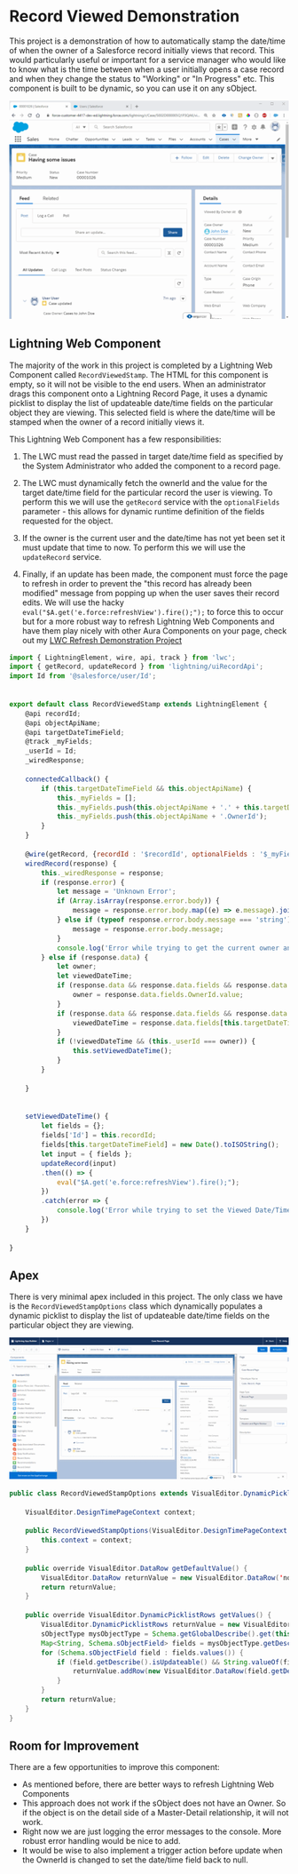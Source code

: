 # Record Viewed Demonstration

This project is a demonstration of how to automatically stamp the date/time of when the owner of a Salesforce record initially views that record. This would particularly useful or important for a service manager who would like to know what is the time between when a user initially opens a case record and when they change the status to "Working" or "In Progress" etc. This component is built to be dynamic, so you can use it on any sObject.

![Stamping Date](images/StampingDate.gif)


## Lightning Web Component

The majority of the work in this project is completed by a Lightning Web Component called `RecordViewedStamp`. The HTML for this component is empty, so it will not be visible to the end users. When an administrator drags this component onto a Lightning Record Page, it uses a dynamic picklist to display the list of updateable date/time fields on the particular object they are viewing. This selected field is where the date/time will be stamped when the owner of a record initially views it.

This Lightning Web Component has a few responsibilities:

1. The LWC must read the passed in target date/time field as specified by the System Administrator who added the component to a record page.

2. The LWC must dynamically fetch the ownerId and the value for the target date/time field for the particular record the user is viewing. To perform this we will use the `getRecord` service with the `optionalFields` parameter - this allows for dynamic runtime definition of the fields requested for the object.

3. If the owner is the current user and the date/time has not yet been set it must update that time to now. To perform this we will use the `updateRecord` service. 

4. Finally, if an update has been made, the component must force the page to refresh in order to prevent the "this record has already been modified" message from popping up when the user saves their record edits. We will use the hacky `eval("$A.get('e.force:refreshView').fire();");` to force this to occur but for a more robust way to refresh Lightning Web Components and have them play nicely with other Aura Components on your page, check out my [LWC Refresh Demonstration Project](https://github.com/mitchspano/LWCRefreshDemo)




```javascript
import { LightningElement, wire, api, track } from 'lwc';
import { getRecord, updateRecord } from 'lightning/uiRecordApi';
import Id from '@salesforce/user/Id';


export default class RecordViewedStamp extends LightningElement {
    @api recordId;
    @api objectApiName;
    @api targetDateTimeField;
    @track _myFields;
    _userId = Id;
    _wiredResponse;

    connectedCallback() {
        if (this.targetDateTimeField && this.objectApiName) {
            this._myFields = [];
            this._myFields.push(this.objectApiName + '.' + this.targetDateTimeField);
            this._myFields.push(this.objectApiName + '.OwnerId');
        }
    }

    @wire(getRecord, {recordId : '$recordId', optionalFields : '$_myFields'})
    wiredRecord(response) {
        this._wiredResponse = response;
        if (response.error) {
            let message = 'Unknown Error';
            if (Array.isArray(response.error.body)) {
                message = response.error.body.map((e) => e.message).join(', ');
            } else if (typeof response.error.body.message === 'string') {
                message = response.error.body.message;
            }
            console.log('Error while trying to get the current owner and viewed date/time : ' + message);
        } else if (response.data) {
            let owner;
            let viewedDateTime;
            if (response.data && response.data.fields && response.data.fields.OwnerId &&response.data.fields.OwnerId.value) {
                owner = response.data.fields.OwnerId.value;
            }
            if (response.data && response.data.fields && response.data.fields[this.targetDateTimeField] &&response.data.fields[this.targetDateTimeField].value) {
                viewedDateTime = response.data.fields[this.targetDateTimeField].value;
            }
            if (!viewedDateTime && (this._userId === owner)) {
                this.setViewedDateTime();
            }
        }

    }


    setViewedDateTime() {
        let fields = {};
        fields['Id'] = this.recordId;
        fields[this.targetDateTimeField] = new Date().toISOString();
        let input = { fields };
        updateRecord(input)
        .then(() => {
            eval("$A.get('e.force:refreshView').fire();");
        })
        .catch(error => {
            console.log('Error while trying to set the Viewed Date/Time');
        })
    }

}
```


## Apex

There is very minimal apex included in this project. The only class we have is the `RecordViewedStampOptions` class which dynamically populates a dynamic picklist to display the list of updateable date/time fields on the particular object they are viewing.

![App Builder](images/AppBuilder.gif)

```java
public class RecordViewedStampOptions extends VisualEditor.DynamicPicklist {

    VisualEditor.DesignTimePageContext context;

    public RecordViewedStampOptions(VisualEditor.DesignTimePageContext context) {
        this.context = context;
    }

    public override VisualEditor.DataRow getDefaultValue() {
        VisualEditor.DataRow returnValue = new VisualEditor.DataRow('none', 'NONE');
        return returnValue;
    }
    
    public override VisualEditor.DynamicPicklistRows getValues() {
        VisualEditor.DynamicPicklistRows returnValue = new VisualEditor.DynamicPicklistRows();
        sObjectType mysObjectType = Schema.getGlobalDescribe().get(this.context.entityName);
        Map<String, Schema.sObjectField> fields = mysObjectType.getDescribe().fields.getMap();
        for (Schema.sObjectField field : fields.values()) {
            if (field.getDescribe().isUpdateable() && String.valueOf(field.getDescribe().getType()).equals('DATETIME')) {
                returnValue.addRow(new VisualEditor.DataRow(field.getDescribe().getName(), field.getDescribe().getName()));
            }
        }
        return returnValue;
    }
}


```

## Room for Improvement
There are a few opportunities to improve this component:
* As mentioned before, there are better ways to refresh Lightning Web Components
* This approach does not work if the sObject does not have an Owner. So if the object is on the detail side of a Master-Detail relationship, it will not work.
* Right now we are just logging the error messages to the console. More robust error handling would be nice to add.
* It would be wise to also implement a trigger action before update when the OwnerId is changed to set the date/time field back to null.